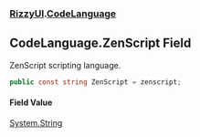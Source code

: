 ### [RizzyUI](RizzyUI 'RizzyUI').[CodeLanguage](RizzyUI.CodeLanguage 'RizzyUI.CodeLanguage')

## CodeLanguage.ZenScript Field

ZenScript scripting language.

```csharp
public const string ZenScript = zenscript;
```

#### Field Value
[System.String](https://docs.microsoft.com/en-us/dotnet/api/System.String 'System.String')